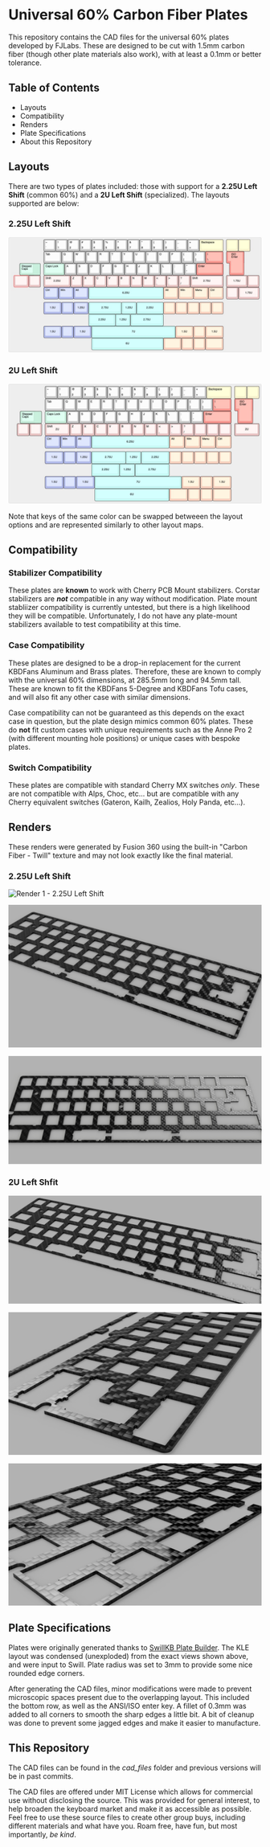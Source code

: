 # Universal 60% Carbon Fiber Plates

This repository contains the CAD files for the universal 60% plates developed by FJLabs. These are designed to be cut with 1.5mm carbon fiber (though other plate materials also work), with at least a 0.1mm or better tolerance.

## Table of Contents

- Layouts
- Compatibility
- Renders
- Plate Specifications
- About this Repository

## Layouts

There are two types of plates included: those with support for a **2.25U Left Shift** (common 60%) and a **2U Left Shift** (specialized). The layouts supported are below:

### 2.25U Left Shift

![2.25U Left Shift Layouts](assets/2.25U%20Left%20Shift%20Layouts.jpg)

### 2U Left Shift

![2U Left Shift Layouts](assets/2U%20Left%20Shift%20Layouts.jpg)

Note that keys of the same color can be swapped betweeen the layout options and are represented similarly to other layout maps.

## Compatibility

### Stabilizer Compatibility

These plates are **known** to work with Cherry PCB Mount stabilizers. Corstar stabilizers are ***not*** compatible in any way without modification. Plate mount stabliizer compatibility is currently untested, but there is a high likelihood they will be compatible. Unfortunately, I do not have any plate-mount stabilizers available to test compatibility at this time.

### Case Compatibility

These plates are designed to be a drop-in replacement for the current KBDFans Aluminum and Brass plates. Therefore, these are known to comply with the universal 60% dimensions, at 285.5mm long and 94.5mm tall. These are known to fit the KBDFans 5-Degree and KBDFans Tofu cases, and will also fit any other case with similar dimensions. 

Case compatibility can not be guaranteed as this depends on the exact case in question, but the plate design mimics common 60% plates. These do **not** fit custom cases with unique requirements such as the Anne Pro 2 (with different mounting hole positions) or unique cases with bespoke plates.

### Switch Compatibility

These plates are compatible with standard Cherry MX switches *only*. These are not compatible with Alps, Choc, etc... but are compatible with any Cherry equivalent switches (Gateron, Kailh, Zealios, Holy Panda, etc...). 

## Renders

These renders were generated by Fusion 360 using the built-in "Carbon Fiber - Twill" texture and may not look exactly like the final material.

### 2.25U Left Shift

![Render 1 - 2.25U Left Shift](renders/2.25U/2.25U%20Render%20v1.png)

![Render 2 - 2.25U Left Shfit](renders/2.25U/2.25U%20Render%20v1-2.png)

![Render 3 - 2.25U Left Shift](renders/2.25U/2.25U%20Render%20v1-3.jpg)

### 2U Left Shfit

![Render 1 - 2U Left Shift](renders/2U/2U%20Render%20v1.png)

![Render 2 - 2U Left Shift](renders/2U/2U%20Render%20v1-2.png)

![Render 3 - 2U Left Shift](renders/2U/2U%20Render%20v1-3.png)

## Plate Specifications

Plates were originally generated thanks to [SwillKB Plate Builder](http://builder.swillkb.com/). The KLE layout was condensed (unexploded) from the exact views shown above, and were input to Swill. Plate radius was set to 3mm to provide some nice rounded edge corners.

After generating the CAD files, minor modifications were made to prevent microscopic spaces present due to the overlapping layout. This included the bottom row, as well as the ANSI/ISO enter key. A fillet of 0.3mm was added to all corners to smooth the sharp edges a little bit. A bit of cleanup was done to prevent some jagged edges and make it easier to manufacture. 

## This Repository

The CAD files can be found in the *cad_files* folder and previous versions will be in past commits. 

The CAD files are offered under MIT License which allows for commercial use without disclosing the source. This was provided for general interest, to help broaden the keyboard market and make it as accessible as possible. Feel free to use these source files to create other group buys, including different materials and what have you. Roam free, have fun, but most importantly, *be kind*.